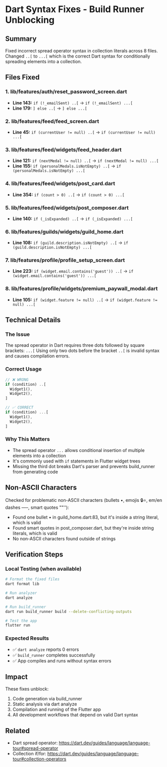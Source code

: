 # Dart Syntax Fixes - Build Runner Unblocking

## Summary
Fixed incorrect spread operator syntax in collection literals across 8 files. Changed `..[` to `...[` which is the correct Dart syntax for conditionally spreading elements into a collection.

## Files Fixed

### 1. lib/features/auth/reset_password_screen.dart
- **Line 143:** `if (!_emailSent) ..[` → `if (!_emailSent) ...[`
- **Line 179:** `] else ..[` → `] else ...[`

### 2. lib/features/feed/feed_screen.dart
- **Line 45:** `if (currentUser != null) ..[` → `if (currentUser != null) ...[`

### 3. lib/features/feed/widgets/feed_header.dart
- **Line 121:** `if (nextMedal != null) ..[` → `if (nextMedal != null) ...[`
- **Line 155:** `if (personalMedals.isNotEmpty) ..[` → `if (personalMedals.isNotEmpty) ...[`

### 4. lib/features/feed/widgets/post_card.dart
- **Line 354:** `if (count > 0) ..[` → `if (count > 0) ...[`

### 5. lib/features/feed/widgets/post_composer.dart
- **Line 140:** `if (_isExpanded) ..[` → `if (_isExpanded) ...[`

### 6. lib/features/guilds/widgets/guild_home.dart
- **Line 108:** `if (guild.description.isNotEmpty) ..[` → `if (guild.description.isNotEmpty) ...[`

### 7. lib/features/profile/profile_setup_screen.dart
- **Line 223:** `if (widget.email.contains('guest')) ..[` → `if (widget.email.contains('guest')) ...[`

### 8. lib/features/profile/widgets/premium_paywall_modal.dart
- **Line 105:** `if (widget.feature != null) ..[` → `if (widget.feature != null) ...[`

## Technical Details

### The Issue
The spread operator in Dart requires three dots followed by square brackets: `...[`
Using only two dots before the bracket `..[` is invalid syntax and causes compilation errors.

### Correct Usage
```dart
// ❌ WRONG
if (condition) ..[
  Widget1(),
  Widget2(),
]

// ✅ CORRECT
if (condition) ...[
  Widget1(),
  Widget2(),
]
```

### Why This Matters
- The spread operator `...` allows conditional insertion of multiple elements into a collection
- It's commonly used with `if` statements in Flutter widget trees
- Missing the third dot breaks Dart's parser and prevents build_runner from generating code

## Non-ASCII Characters
Checked for problematic non-ASCII characters (bullets •, emojis 🔒⭐, em/en dashes —–, smart quotes ""''):
- Found one bullet • in guild_home.dart:83, but it's inside a string literal, which is valid
- Found smart quotes in post_composer.dart, but they're inside string literals, which is valid
- No non-ASCII characters found outside of strings

## Verification Steps

### Local Testing (when available)
```bash
# Format the fixed files
dart format lib

# Run analyzer
dart analyze

# Run build_runner
dart run build_runner build --delete-conflicting-outputs

# Test the app
flutter run
```

### Expected Results
- ✅ `dart analyze` reports 0 errors
- ✅ `build_runner` completes successfully
- ✅ App compiles and runs without syntax errors

## Impact
These fixes unblock:
1. Code generation via build_runner
2. Static analysis via dart analyze
3. Compilation and running of the Flutter app
4. All development workflows that depend on valid Dart syntax

## Related
- Dart spread operator: https://dart.dev/guides/language/language-tour#spread-operator
- Collection if/for: https://dart.dev/guides/language/language-tour#collection-operators
